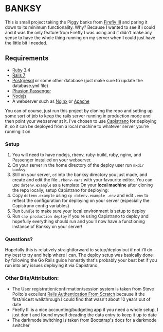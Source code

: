# BANKSY

This is small project taking the Piggy banks from [Firefly III](https://github.com/firefly-iii/firefly-iii) 
and paring it down to its minimum functionality. Why? Because I wanted to see if i could and it was the only feature
from Firefly I was using and it didn't make any sense to have the whole thing running on my server when I could
just have the little bit I needed.


## Requirements
- [Ruby](https://ruby-lang.org) 3.4
- [Rails 7](https://rubyonrails.org)
- [Postgresql](postgresql.org/) or some other database (just make sure to update the database.yml file)
- [Phusion Passenger](https://phusionpassenger.com)
- [Nodejs](https://nodejs.org)
- A webserver such as [Nginx](https://nginx.org) or [Apache](https://http://httpd.apache.org/)


You can of course, just run this project by cloning the repo and setting up some sort of job to keep
the rails server running in production mode and then point your webserver at it. I've chosen to use
[Capistrano](https://capistranorb.com/) for deploying it, so it can be deployed from a local machine 
to whatever server you're running it on.

### Setup
1. You will need to have nodejs, rbenv, ruby-build, ruby, nginx, and Passenger installed on your webserver.
2. On your server in the home directory of the deploy user run `mkdir banksy`
3. Still on your server, `cd` into the banksy directory you just made, and create and edit the file `.rbenv-vars` with your favourite editor. You can use `dotenv.example` as a template
On your **local machine** after cloning the repo locally, setup Capistrano for deploying:
4. Copy `dotenv.example` using `cp dotenv.example .env` and edit `.env` to reflect the configuration for deploying on your server (especially the Capistrano config variables)
5. Run `bundle` to make sure your local environment is setup to deploy
6. Run `cap production deploy` if you're using Capistrano to deploy and hopefully everything should run and you'll now have a functioning instance of Banksy on your server!

### Questions?
Hopefully this is relatively straightforward to setup/deploy but if not i'll do my best to try and help where i can. The deploy setup was basically done by following the Go Rails guide honestly that's probably your best bet if you run into any issues deploying it via Capistrano.

### Other Bits/Attribution:
- The User registration/confirmation/session system is taken from Steve Polito's excellent [Rails Authentication From Scratch](https://stevepolito.design/blog/rails-authentication-from-scratch) because it the first/nicest walkthrough I could find that wasn't about 10 years out of date
- Firefly III is a nice accounting/budgeting app if you need a whole setup, I just don't and found myself dreading the data entry to keep it up to date
- The darkmode switching is taken from Bootstrap's docs for a darkmode switcher
